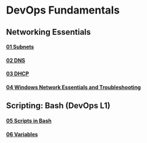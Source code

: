 # DevOps Fundamentals
## Networking Essentials
#### [01 Subnets](https://github.com/MikeBakinovski/DevOps_Fundamentals/blob/main/01%20Subnets/README.md)</br>
#### [02 DNS](https://github.com/MikeBakinovski/DevOps_Fundamentals/blob/main/02%20DNS/README.md)</br>
#### [03 DHCP](https://github.com/MikeBakinovski/DevOps_Fundamentals/blob/main/03%20DHCP/README.md)</br>
#### [04 Windows Network Essentials and Troubleshooting](https://github.com/MikeBakinovski/DevOps_Fundamentals/blob/main/04%20Windows%20Network%20Essentials%20and%20Troubleshooting/README.md)</br>
## Scripting: Bash (DevOps L1)
#### [05 Scripts in Bash](https://github.com/MikeBakinovski/DevOps_Fundamentals/blob/main/05%20Scripts%20in%20Bash/README.md)</br>
#### [06 Variables](https://github.com/MikeBakinovski/DevOps_Fundamentals/blob/main/06%20Variables/README.md)</br>
